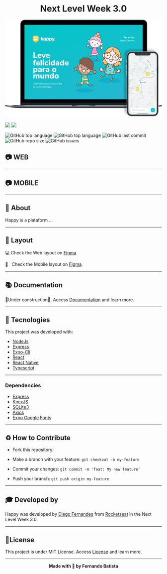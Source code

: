 <h1 align="center">Next Level Week 3.0</h1>
<p align="center">
<img src="./.github/happy.png"/>
</p>

<img src="https://img.shields.io/badge/ROCKETSEAT-NLW%203.0-15C3D6?style=for-the-badge&logo=appveyor"/>

<img src="https://img.shields.io/badge/LICENSE-MIT-15C3D6?style=for-the-badge&logo=appveyor" />

![GitHub top language](https://img.shields.io/github/languages/count/Nandosbx/Happy-App) 
![GitHub top language](https://img.shields.io/github/languages/top/Nandosbx/Happy-App) ![GitHub last commit](https://img.shields.io/github/last-commit/Nandosbx/Happy-App) ![GitHub repo size](https://img.shields.io/github/repo-size/Nandosbx/Happy-App) ![GitHub issues](https://img.shields.io/github/issues/Nandosbx/Happy-App)


<h2>	📷  WEB</h2>
<div align='center'>
<!---
<img src="./.github/" width=100% height=100%/>
<img src="./.github/" width=100% height=100%/>
<img src="./.github/" width=100% height=100%/>
-->
</div>

------------

<h2>	📷 MOBILE</h2></h2>
<div align='center'>
<!---
<img src="./.github/" width=20% height=20%/>
<img src="./.github/" width=20% height=20%/>
<img src="./.github/" width=20% height=20%/>
<img src="./.github/" width=20% height=20%/>
-->
</div>

------------

<h2>📖 About</h2>

Happy is a plataform ...

------------
<h2>🔖 Layout</h2>
<div align="justify">

💻 Check the Web layout on <a href="https://www.figma.com/file/pKPEXtC3QR45vloNYcVwUK/Happy-Web">Figma</a>.

📱 &nbsp; Check the Mobile layout on <a href="https://www.figma.com/file/dx2HBOkZup8P6xEWhXY6L3/Happy-Mobile">Figma</a>.
</div>

------------

<h2>📚 Documentation</h2>

🚧Under construction🚧.
Access <a href="https://github.com/Nandosbx/Ecoleta/blob/master/DOCUMENTATION.md">Documentation</a> and learn more.

------------

<h2>🚀 Tecnologies</h2>

This project was developed with:
- [NodeJs](https://nodejs.org/en/ "NodeJs")
- [Express](https://expressjs.com/ "Express")
- [Expo-Cli](https://expo.io/tools#cli "Expo-Cli")
- [React](https://reactjs.org/ "React")
- [React Native](https://reactnative.dev/ "React Native")
- [Typescript](https://www.typescriptlang.org/ "Typescript")

------------


<h3>Dependencies</h3>

- [Express](https://expressjs.com/ "Express")
- [KnexJS](http://knexjs.org/ "KnexJS")
- [SQLite3](https://www.npmjs.com/package/sqlite3 "SQLite3")
- [Axios](https://www.npmjs.com/package/axios "Axios")
- [Expo Google Fonts](https://github.com/expo/google-fonts " [Expo Google Fonts]")


------------


<h2>♻️ How to Contribute</h2>

- Fork this repository;

- Make a branch with your feature: `git checkout -b my-feature`

- Commit your changes: `git commit -m 'feat: My new feature'`

- Push your branch: `git push origin my-feature`

------------

<h2>🎓 Developed by</h2>
Happy was developed by <a href="https://github.com/diego3g">Diego Fernandes</a> from <a href="https://rocketseat.com.br/">Rocketseat</a> in the Next Level Week 3.0.

------------


<h2>📃License</h2>

This project is under MIT License. Access <a href="https://github.com/Nandosbx/Ecoleta/blob/master/LICENSE.md">License</a> and learn more.

------------


<footer align="center">
 <strong align="center">Made with 💜 by Fernando Batista</strong>
</footer>